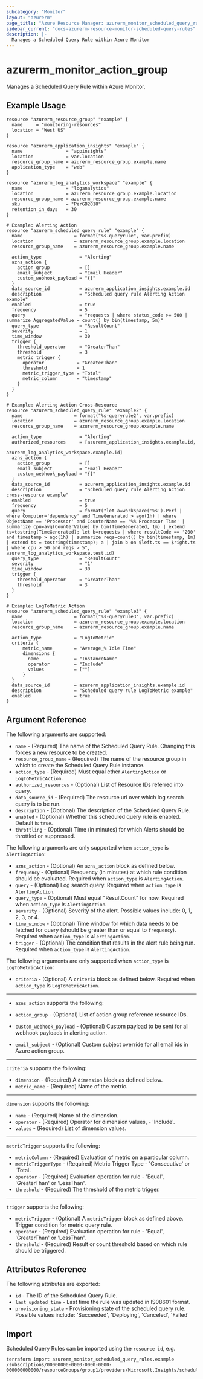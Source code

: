 ```yaml
---
subcategory: "Monitor"
layout: "azurerm"
page_title: "Azure Resource Manager: azurerm_monitor_scheduled_query_rules"
sidebar_current: "docs-azurerm-resource-monitor-scheduled-query-rules"
description: |-
  Manages a Scheduled Query Rule within Azure Monitor
---
```


# azurerm_monitor_action_group

Manages a Scheduled Query Rule within Azure Monitor.

## Example Usage

```hcl
resource "azurerm_resource_group" "example" {
  name     = "monitoring-resources"
  location = "West US"
}

resource "azurerm_application_insights" "example" {
  name                = "appinsights"
  location            = var.location
  resource_group_name = azurerm_resource_group.example.name
  application_type    = "web"
}

resource "azurerm_log_analytics_workspace" "example" {
  name                = "loganalytics"
  location            = azurerm_resource_group.example.location
  resource_group_name = azurerm_resource_group.example.name
  sku                 = "PerGB2018"
  retention_in_days   = 30
}

# Example: Alerting Action
resource "azurerm_scheduled_query_rule" "example" {
  name                   = format("%s-queryrule", var.prefix)
  location               = azurerm_resource_group.example.location
  resource_group_name    = azurerm_resource_group.example.name

  action_type              = "Alerting"
  azns_action {
    action_group           = []
    email_subject          = "Email Header"
    custom_webhook_payload = "{}"
  }
  data_source_id           = azurerm_application_insights.example.id
  description              = "Scheduled query rule Alerting Action example"
  enabled                  = true
  frequency                = 5
  query                    = "requests | where status_code >= 500 | summarize AggregatedValue = count() by bin(timestamp, 5m)"
  query_type               = "ResultCount"
  severity                 = 1
  time_window              = 30
  trigger {
    threshold_operator     = "GreaterThan"
    threshold              = 3
    metric_trigger {
      operator            = "GreaterThan"
      threshold           = 1
      metric_trigger_type = "Total"
      metric_column       = "timestamp"
    }
  }
}

# Example: Alerting Action Cross-Resource
resource "azurerm_scheduled_query_rule" "example2" {
  name                   = format("%s-queryrule2", var.prefix)
  location               = azurerm_resource_group.example.location
  resource_group_name    = azurerm_resource_group.example.name

  action_type              = "Alerting"
  authorized_resources     = [azurerm_application_insights.example.id,
                              azurerm_log_analytics_workspace.example.id]
  azns_action {
    action_group           = []
    email_subject          = "Email Header"
    custom_webhook_payload = "{}"
  }
  data_source_id           = azurerm_application_insights.example.id
  description              = "Scheduled query rule Alerting Action cross-resource example"
  enabled                  = true
  frequency                = 5
  query                    = format("let a=workspace('%s').Perf | where Computer='dependency' and TimeGenerated > ago(1h) | where ObjectName == 'Processor' and CounterName == '%% Processor Time' | summarize cpu=avg(CounterValue) by bin(TimeGenerated, 1m) | extend ts=tostring(TimeGenerated); let b=requests | where resultCode == '200' and timestamp > ago(1h) | summarize reqs=count() by bin(timestamp, 1m) | extend ts = tostring(timestamp); a | join b on $left.ts == $right.ts | where cpu > 50 and reqs > 5", azurerm_log_analytics_workspace.test.id)
  query_type               = "ResultCount"
  severity                 = "1"
  time_window              = 30
  trigger {
    threshold_operator     = "GreaterThan"
    threshold              = 3
  }
}

# Example: LogToMetric Action
resource "azurerm_scheduled_query_rule" "example3" {
  name                   = format("%s-queryrule3", var.prefix)
  location               = azurerm_resource_group.example.location
  resource_group_name    = azurerm_resource_group.example.name

  action_type            = "LogToMetric"
  criteria {
      metric_name        = "Average_% Idle Time"
      dimensions {
        name             = "InstanceName"
        operator         = "Include"
        values           = [""]
      }
  }
  data_source_id         = azurerm_application_insights.example.id
  description            = "Scheduled query rule LogToMetric example"
  enabled                = true
}
```

## Argument Reference

The following arguments are supported:

* `name` - (Required) The name of the Scheduled Query Rule. Changing this forces a new resource to be created.
* `resource_group_name` - (Required) The name of the resource group in which to create the Scheduled Query Rule instance.
* `action_type` - (Required) Must equal ether `AlertingAction` or `LogToMetricAction`.
* `authorized_resources` - (Optional) List of Resource IDs referred into query.
* `data_source_id` - (Required) The resource uri over which log search query is to be run.
* `description` - (Optional) The description of the Scheduled Query Rule.
* `enabled` - (Optional) Whether this scheduled query rule is enabled.  Default is `true`.
* `throttling` - (Optional) Time (in minutes) for which Alerts should be throttled or suppressed.

The following arguments are only supported when `action_type` is `AlertingAction`:

* `azns_action` - (Optional) An `azns_action` block as defined below.
* `frequency` - (Optional) Frequency (in minutes) at which rule condition should be evaluated.  Required when `action_type` is `AlertingAction`.
* `query` - (Optional) Log search query.  Required when `action_type` is `AlertingAction`.
* `query_type` - (Optional) Must equal "ResultCount" for now.  Required when `action_type` is `AlertingAction`.
* `severity` - (Optional) Severity of the alert. Possible values include: 0, 1, 2, 3, or 4.
* `time_window` - (Optional) Time window for which data needs to be fetched for query (should be greater than or equal to `frequency`).  Required when `action_type` is `AlertingAction`.
* `trigger` - (Optional) The condition that results in the alert rule being run.  Required when `action_type` is `AlertingAction`.

The following arguments are only supported when `action_type` is `LogToMetricAction`:

* `criteria` - (Optional) A `criteria` block as defined below. Required when `action_type` is `LogToMetricAction`.

---

* `azns_action` supports the following:

* `action_group` - (Optional) List of action group reference resource IDs.
* `custom_webhook_payload` - (Optional) Custom payload to be sent for all webhook payloads in alerting action.
* `email_subject` - (Optional) Custom subject override for all email ids in Azure action group.

---

`criteria` supports the following:

* `dimension` - (Required) A `dimension` block as defined below.
* `metric_name` - (Required) Name of the metric.

---

`dimension` supports the following:

* `name` - (Required) Name of the dimension.
* `operator` - (Required) Operator for dimension values, - 'Include'.
* `values` - (Required) List of dimension values.

---

`metricTrigger` supports the following:

* `metricColumn` - (Required) Evaluation of metric on a particular column.
* `metricTriggerType` - (Required) Metric Trigger Type - 'Consecutive' or 'Total'.
* `operator` - (Required) Evaluation operation for rule - 'Equal', 'GreaterThan' or 'LessThan'.
* `threshold` - (Required) The threshold of the metric trigger.

---

`trigger` supports the following:

* `metricTrigger` - (Optional) A `metricTrigger` block as defined above. Trigger condition for metric query rule.
* `operator` - (Required) Evaluation operation for rule - 'Equal', 'GreaterThan' or 'LessThan'.
* `threshold` - (Required) Result or count threshold based on which rule should be triggered.

## Attributes Reference

The following attributes are exported:

* `id` - The ID of the Scheduled Query Rule.
* `last_updated_time` - Last time the rule was updated in IS08601 format.
* `provisioning_state` - Provisioning state of the scheduled query rule. Possible values include: 'Succeeded', 'Deploying', 'Canceled', 'Failed'

## Import

Scheduled Query Rules can be imported using the `resource id`, e.g.

```shell
terraform import azurerm_monitor_scheduled_query_rules.example /subscriptions/00000000-0000-0000-0000-000000000000/resourceGroups/group1/providers/Microsoft.Insights/scheduledQueryRules/myrulename
```
